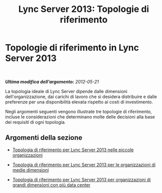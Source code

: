 ﻿---
title: 'Lync Server 2013: Topologie di riferimento'
TOCTitle: Topologie di riferimento
ms:assetid: 1b9e3467-ee74-4598-a348-16490b098760
ms:mtpsurl: https://technet.microsoft.com/it-it/library/Gg398254(v=OCS.15)
ms:contentKeyID: 49299844
ms.date: 08/24/2015
mtps_version: v=OCS.15
ms.translationtype: HT
---

# Topologie di riferimento in Lync Server 2013

 

_**Ultima modifica dell'argomento:** 2012-05-21_

La topologia ideale di Lync Server dipende dalle dimensioni dell'organizzazione, dai carichi di lavoro che si desidera distribuire e dalle preferenze per una disponibilità elevata rispetto ai costi di investimento.

Negli argomenti seguenti vengono illustrate tre topologie di riferimento, incluse le considerazioni che determinano molte delle decisioni alla base dei requisiti di ogni topologia.

## Argomenti della sezione

  - [Topologia di riferimento per Lync Server 2013 nelle piccole organizzazioni](lync-server-2013-reference-topology-for-small-organizations.md)

  - [Topologia di riferimento per Lync Server 2013 per le organizzazioni di medie dimensioni](lync-server-2013-reference-topology-for-medium-size-organizations.md)

  - [Topologia di riferimento per Lync Server 2013 per organizzazioni di grandi dimensioni con più data center](lync-server-2013-reference-topology-for-large-organizations-with-multiple-data-centers.md)


